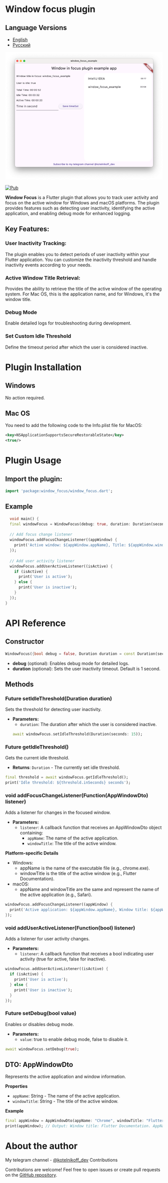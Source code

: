 # Window focus plugin

## Language Versions

- [English](README.md)
- [Русский](README_ru.md)

![Usage_example](image/screenshot.png)

[![Pub](https://img.shields.io/pub/v/window_focus)](https://pub.dev/packages/window_focus)

**Window Focus** is a Flutter plugin that allows you to track user activity and focus on the active window for Windows and macOS platforms. The plugin provides features such as detecting user inactivity, identifying the active application, and enabling debug mode for enhanced logging.
## Key Features:

### User Inactivity Tracking:
The plugin enables you to detect periods of user inactivity within your Flutter application. You can customize the inactivity threshold and handle inactivity events according to your needs.

### Active Window Title Retrieval:
Provides the ability to retrieve the title of the active window of the operating system. For Mac OS, this is the application name, and for Windows, it's the window title.
### Debug Mode
Enable detailed logs for troubleshooting during development.
### Set Custom Idle Threshold
Define the timeout period after which the user is considered inactive.

# Plugin Installation
## Windows
No action required.
## Mac OS
You need to add the following code to the Info.plist file for MacOS:
```xml
<key>NSApplicationSupportsSecureRestorableState</key>
<true/>
```
# Plugin Usage
## Import the plugin:
```dart
import 'package:window_focus/window_focus.dart';
```
## Example
```dart
  void main() {
  final windowFocus = WindowFocus(debug: true, duration: Duration(seconds: 10));

  // Add focus change listener
  windowFocus.addFocusChangeListener((appWindow) {
    print('Active window: ${appWindow.appName}, Title: ${appWindow.windowTitle}');
  });

  // Add user activity listener
  windowFocus.addUserActiveListener((isActive) {
    if (isActive) {
      print('User is active');
    } else {
      print('User is inactive');
    }
  });
}
```

# API Reference
## Constructor
```dart
WindowFocus({bool debug = false, Duration duration = const Duration(seconds: 1)})
```

- **debug** (optional): Enables debug mode for detailed logs.
- **duration** (optional): Sets the user inactivity timeout. Default is 1 second.

## Methods

### Future<void> setIdleThreshold(Duration duration)

Sets the threshold for detecting user inactivity.
- **Parameters:**
  - `duration`: The duration after which the user is considered inactive.
  ```dart
  await windowFocus.setIdleThreshold(Duration(seconds: 15));
  ```

### Future<Duration> getIdleThreshold()
Gets the current idle threshold.
- **Returns**: `Duration` - The currently set idle threshold.
```dart
final threshold = await windowFocus.getIdleThreshold();
print('Idle threshold: ${threshold.inSeconds} seconds');
 ```

### void addFocusChangeListener(Function(AppWindowDto) listener)
Adds a listener for changes in the focused window.

- **Parameters:**
  - `listener`: A callback function that receives an AppWindowDto object containing:
      - `appName`: The name of the active application.
      - `windowTitle`: The title of the active window.

**Platform-specific Details**
- Windows:
  - appName is the name of the executable file (e.g., chrome.exe).
  - windowTitle is the title of the active window (e.g., Flutter Documentation).
- macOS:
  - appName and windowTitle are the same and represent the name of the active application (e.g., Safari).
```dart
windowFocus.addFocusChangeListener((appWindow) {
  print('Active application: ${appWindow.appName}, Window title: ${appWindow.windowTitle}');
});
```
### void addUserActiveListener(Function(bool) listener)
Adds a listener for user activity changes.
- **Parameters:**
  - `listener`: A callback function that receives a bool indicating user activity (true for active, false for inactive).

```dart
windowFocus.addUserActiveListener((isActive) {
  if (isActive) {
    print('User is active');
  } else {
    print('User is inactive');
  }
});
```
### Future<void> setDebug(bool value)
Enables or disables debug mode.
- **Parameters:**
  - `value`: true to enable debug mode, false to disable it.
```dart
await windowFocus.setDebug(true);
```
## DTO: AppWindowDto
Represents the active application and window information.

**Properties**
- `appName`: String - The name of the active application.
- `windowTitle`: String - The title of the active window.

**Example**

```dart
final appWindow = AppWindowDto(appName: "Chrome", windowTitle: "Flutter Documentation");
print(appWindow); // Output: Window title: Flutter Documentation. AppName: Chrome
```
# About the author
My telegram channel - [@kotelnikoff_dev](https://t.me/kotelnikoff_dev)
Contributions

Contributions are welcome! Feel free to open issues or create pull requests on the [GitHub repository](https://github.com/Kotelnikovekb/Window_focus).
